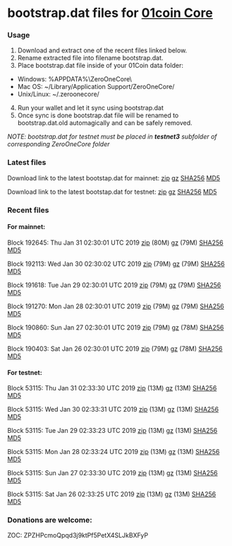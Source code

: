 # bootstrap.dat files for [01coin Core](https://01coin.io)

### Usage

1. Download and extract one of the recent files linked below.
2. Rename extracted file into filename bootstrap.dat.
3. Place bootstrap.dat file inside of your 01Coin data folder:
 - Windows: %APPDATA%\ZeroOneCore\
 - Mac OS: ~/Library/Application Support/ZeroOneCore/
 - Unix/Linux: ~/.zeroonecore/
4. Run your wallet and let it sync using bootstrap.dat
5. Once sync is done bootstrap.dat file will be renamed to bootstrap.dat.old automagically and can be safely removed.

_NOTE: bootstrap.dat for testnet must be placed in **testnet3** subfolder of corresponding ZeroOneCore folder_

### Latest files
Download link to the latest bootstap.dat for mainnet: [zip](https://files.01coin.io/mainnet/bootstrap.dat.zip) [gz](https://files.01coin.io/mainnet/bootstrap.dat.tar.gz) [SHA256](https://files.01coin.io/mainnet/sha256.txt) [MD5](https://files.01coin.io/mainnet/md5.txt)

Download link to the latest bootstap.dat for testnet: [zip](https://files.01coin.io/testnet/bootstrap.dat.zip) [gz](https://files.01coin.io/testnet/bootstrap.dat.tar.gz) [SHA256](https://files.01coin.io/testnet/sha256.txt) [MD5](https://files.01coin.io/testnet/md5.txt)

### Recent files

#### For mainnet:

Block 192645: Thu Jan 31 02:30:01 UTC 2019 [zip](https://files.01coin.io/mainnet/2019-01-31/bootstrap.dat.zip) (80M) [gz](https://files.01coin.io/mainnet/2019-01-31/bootstrap.dat.tar.gz) (79M) [SHA256](https://files.01coin.io/mainnet/2019-01-31/sha256.txt) [MD5](https://files.01coin.io/mainnet/2019-01-31/md5.txt)

Block 192113: Wed Jan 30 02:30:02 UTC 2019 [zip](https://files.01coin.io/mainnet/2019-01-30/bootstrap.dat.zip) (79M) [gz](https://files.01coin.io/mainnet/2019-01-30/bootstrap.dat.tar.gz) (79M) [SHA256](https://files.01coin.io/mainnet/2019-01-30/sha256.txt) [MD5](https://files.01coin.io/mainnet/2019-01-30/md5.txt)

Block 191618: Tue Jan 29 02:30:01 UTC 2019 [zip](https://files.01coin.io/mainnet/2019-01-29/bootstrap.dat.zip) (79M) [gz](https://files.01coin.io/mainnet/2019-01-29/bootstrap.dat.tar.gz) (79M) [SHA256](https://files.01coin.io/mainnet/2019-01-29/sha256.txt) [MD5](https://files.01coin.io/mainnet/2019-01-29/md5.txt)

Block 191270: Mon Jan 28 02:30:01 UTC 2019 [zip](https://files.01coin.io/mainnet/2019-01-28/bootstrap.dat.zip) (79M) [gz](https://files.01coin.io/mainnet/2019-01-28/bootstrap.dat.tar.gz) (79M) [SHA256](https://files.01coin.io/mainnet/2019-01-28/sha256.txt) [MD5](https://files.01coin.io/mainnet/2019-01-28/md5.txt)

Block 190860: Sun Jan 27 02:30:01 UTC 2019 [zip](https://files.01coin.io/mainnet/2019-01-27/bootstrap.dat.zip) (79M) [gz](https://files.01coin.io/mainnet/2019-01-27/bootstrap.dat.tar.gz) (78M) [SHA256](https://files.01coin.io/mainnet/2019-01-27/sha256.txt) [MD5](https://files.01coin.io/mainnet/2019-01-27/md5.txt)

Block 190403: Sat Jan 26 02:30:01 UTC 2019 [zip](https://files.01coin.io/mainnet/2019-01-26/bootstrap.dat.zip) (79M) [gz](https://files.01coin.io/mainnet/2019-01-26/bootstrap.dat.tar.gz) (78M) [SHA256](https://files.01coin.io/mainnet/2019-01-26/sha256.txt) [MD5](https://files.01coin.io/mainnet/2019-01-26/md5.txt)


#### For testnet:

Block 53115: Thu Jan 31 02:33:30 UTC 2019 [zip](https://files.01coin.io/testnet/2019-01-31/bootstrap.dat.zip) (13M) [gz](https://files.01coin.io/testnet/2019-01-31/bootstrap.dat.tar.gz) (13M) [SHA256](https://files.01coin.io/testnet/2019-01-31/sha256.txt) [MD5](https://files.01coin.io/testnet/2019-01-31/md5.txt)

Block 53115: Wed Jan 30 02:33:31 UTC 2019 [zip](https://files.01coin.io/testnet/2019-01-30/bootstrap.dat.zip) (13M) [gz](https://files.01coin.io/testnet/2019-01-30/bootstrap.dat.tar.gz) (13M) [SHA256](https://files.01coin.io/testnet/2019-01-30/sha256.txt) [MD5](https://files.01coin.io/testnet/2019-01-30/md5.txt)

Block 53115: Tue Jan 29 02:33:23 UTC 2019 [zip](https://files.01coin.io/testnet/2019-01-29/bootstrap.dat.zip) (13M) [gz](https://files.01coin.io/testnet/2019-01-29/bootstrap.dat.tar.gz) (13M) [SHA256](https://files.01coin.io/testnet/2019-01-29/sha256.txt) [MD5](https://files.01coin.io/testnet/2019-01-29/md5.txt)

Block 53115: Mon Jan 28 02:33:24 UTC 2019 [zip](https://files.01coin.io/testnet/2019-01-28/bootstrap.dat.zip) (13M) [gz](https://files.01coin.io/testnet/2019-01-28/bootstrap.dat.tar.gz) (13M) [SHA256](https://files.01coin.io/testnet/2019-01-28/sha256.txt) [MD5](https://files.01coin.io/testnet/2019-01-28/md5.txt)

Block 53115: Sun Jan 27 02:33:30 UTC 2019 [zip](https://files.01coin.io/testnet/2019-01-27/bootstrap.dat.zip) (13M) [gz](https://files.01coin.io/testnet/2019-01-27/bootstrap.dat.tar.gz) (13M) [SHA256](https://files.01coin.io/testnet/2019-01-27/sha256.txt) [MD5](https://files.01coin.io/testnet/2019-01-27/md5.txt)

Block 53115: Sat Jan 26 02:33:25 UTC 2019 [zip](https://files.01coin.io/testnet/2019-01-26/bootstrap.dat.zip) (13M) [gz](https://files.01coin.io/testnet/2019-01-26/bootstrap.dat.tar.gz) (13M) [SHA256](https://files.01coin.io/testnet/2019-01-26/sha256.txt) [MD5](https://files.01coin.io/testnet/2019-01-26/md5.txt)


### Donations are welcome:

ZOC: ZPZHPcmoQpqd3j9ktPf5PetX4SLJkBXFyP
